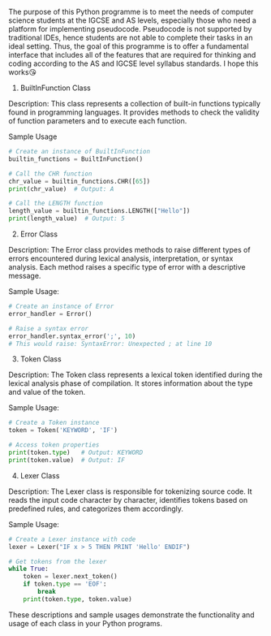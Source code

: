 The purpose of this Python programme is to meet the needs of computer science students at the IGCSE and AS levels, especially those who need a platform for implementing pseudocode. Pseudocode is not supported by traditional IDEs, hence students are not able to complete their tasks in an ideal setting. Thus, the goal of this programme is to offer a fundamental interface that includes all of the features that are required for thinking and coding according to the AS and IGCSE level syllabus standards. I hope this works😘

1. BuiltInFunction Class

Description:
This class represents a collection of built-in functions typically found in programming languages. It provides methods to check the validity of function parameters and to execute each function.

Sample Usage
```python
# Create an instance of BuiltInFunction
builtin_functions = BuiltInFunction()

# Call the CHR function
chr_value = builtin_functions.CHR([65])
print(chr_value)  # Output: A

# Call the LENGTH function
length_value = builtin_functions.LENGTH(["Hello"])
print(length_value)  # Output: 5
```

2. Error Class

Description:
The Error class provides methods to raise different types of errors encountered during lexical analysis, interpretation, or syntax analysis. Each method raises a specific type of error with a descriptive message.

Sample Usage:
```python
# Create an instance of Error
error_handler = Error()

# Raise a syntax error
error_handler.syntax_error(';', 10)
# This would raise: SyntaxError: Unexpected ; at line 10
```

3. Token Class

Description:
The Token class represents a lexical token identified during the lexical analysis phase of compilation. It stores information about the type and value of the token.

Sample Usage:
```python
# Create a Token instance
token = Token('KEYWORD', 'IF')

# Access token properties
print(token.type)   # Output: KEYWORD
print(token.value)  # Output: IF
```

4. Lexer Class

Description:
The Lexer class is responsible for tokenizing source code. It reads the input code character by character, identifies tokens based on predefined rules, and categorizes them accordingly.

Sample Usage:
```python
# Create a Lexer instance with code
lexer = Lexer("IF x > 5 THEN PRINT 'Hello' ENDIF")

# Get tokens from the lexer
while True:
    token = lexer.next_token()
    if token.type == 'EOF':
        break
    print(token.type, token.value)
```

These descriptions and sample usages demonstrate the functionality and usage of each class in your Python programs.
